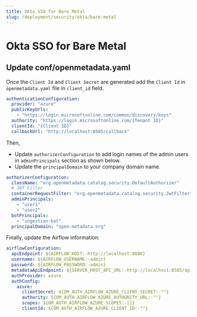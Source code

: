 ```yaml
---
title: Okta SSO for Bare Metal
slug: /deployment/security/okta/bare-metal
---
```


# Okta SSO for Bare Metal

## Update conf/openmetadata.yaml

Once the `Client Id` and `Client Secret` are generated add the `Client Id` in `openmetadata.yaml` file in `client_id` field.

```yaml
authenticationConfiguration:
  provider: "azure"
  publicKeyUrls:
    - "https://login.microsoftonline.com/common/discovery/keys"
  authority: "https://login.microsoftonline.com/{Tenant ID}"
  clientId: "{Client ID}"
  callbackUrl: "http://localhost:8585/callback"
```

Then, 
- Update `authorizerConfiguration` to add login names of the admin users in `adminPrincipals` section as shown below.
- Update the `principalDomain` to your company domain name.

```yaml
authorizerConfiguration:
  className: "org.openmetadata.catalog.security.DefaultAuthorizer"
  # JWT Filter
  containerRequestFilter: "org.openmetadata.catalog.security.JwtFilter"
  adminPrincipals:
    - "user1"
    - "user2"
  botPrincipals:
    - "ingestion-bot"
  principalDomain: "open-metadata.org"
```

Finally, update the Airflow information:

```yaml
airflowConfiguration:
  apiEndpoint: ${AIRFLOW_HOST:-http://localhost:8080}
  username: ${AIRFLOW_USERNAME:-admin}
  password: ${AIRFLOW_PASSWORD:-admin}
  metadataApiEndpoint: ${SERVER_HOST_API_URL:-http://localhost:8585/api}
  authProvider: azure
  authConfig:
    azure:
      clientSecret: ${OM_AUTH_AIRFLOW_AZURE_CLIENT_SECRET:-""}
      authority: ${OM_AUTH_AIRFLOW_AZURE_AUTHORITY_URL:-""}
      scopes: ${OM_AUTH_AIRFLOW_AZURE_SCOPES:-[]}
      clientId: ${OM_AUTH_AIRFLOW_AZURE_CLIENT_ID:-""}
```
